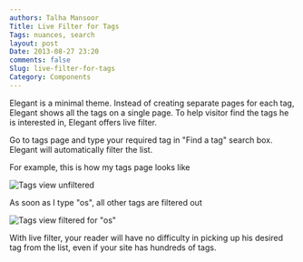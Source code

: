 ```yaml
---
authors: Talha Mansoor
Title: Live Filter for Tags
Tags: nuances, search
layout: post
Date: 2013-08-27 23:20
comments: false
Slug: live-filter-for-tags
Category: Components
---
```


Elegant is a minimal theme. Instead of creating separate pages for each tag,
Elegant shows all the tags on a single page. To help visitor find the tags he
is interested in, Elegant offers live filter.

Go to tags page and type your required tag in "Find a tag" search box. Elegant
will automatically filter the list.

For example, this is how my tags page looks like

![Tags view unfiltered]({static}/images/elegant-theme_tags-live-filter-default.png)

As soon as I type
"os", <!-- yaspeller ignore -->
all other tags are filtered out

![Tags view filtered for "os"]({static}/images/elegant-theme_tags-live-filter-filtered.png) <!-- yaspeller ignore -->

With live filter, your reader will have no difficulty in picking up his desired
tag from the list, even if your site has hundreds of tags.

